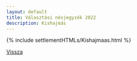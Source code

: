 ```yaml
---
layout: default
title: Választási névjegyzék 2022
description: Kishajmás
---
```


{% include settlementHTMLs/Kishajmaas.html %}

[Vissza](../)